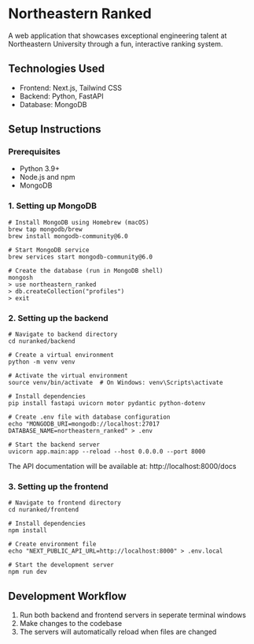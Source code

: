 # Northeastern Ranked

A web application that showcases exceptional engineering talent at Northeastern University through a fun, interactive ranking system.

## Technologies Used

- Frontend: Next.js, Tailwind CSS
- Backend: Python, FastAPI
- Database: MongoDB

## Setup Instructions

### Prerequisites
- Python 3.9+
- Node.js and npm
- MongoDB

### 1. Setting up MongoDB
```
# Install MongoDB using Homebrew (macOS)
brew tap mongodb/brew
brew install mongodb-community@6.0

# Start MongoDB service
brew services start mongodb-community@6.0

# Create the database (run in MongoDB shell)
mongosh
> use northeastern_ranked
> db.createCollection("profiles")
> exit
```

### 2. Setting up the backend
```
# Navigate to backend directory
cd nuranked/backend

# Create a virtual environment
python -m venv venv

# Activate the virtual environment
source venv/bin/activate  # On Windows: venv\Scripts\activate

# Install dependencies
pip install fastapi uvicorn motor pydantic python-dotenv

# Create .env file with database configuration
echo "MONGODB_URI=mongodb://localhost:27017
DATABASE_NAME=northeastern_ranked" > .env

# Start the backend server
uvicorn app.main:app --reload --host 0.0.0.0 --port 8000
```

The API documentation will be available at: http://localhost:8000/docs

### 3. Setting up the frontend
```
# Navigate to frontend directory
cd nuranked/frontend

# Install dependencies
npm install

# Create environment file
echo "NEXT_PUBLIC_API_URL=http://localhost:8000" > .env.local

# Start the development server
npm run dev
```

## Development Workflow
1. Run both backend and frontend servers in seperate terminal windows
2. Make changes to the codebase
3. The servers will automatically reload when files are changed
